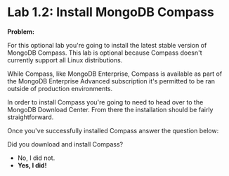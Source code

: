 # Lab 1.2: Install MongoDB Compass

**Problem:**

For this optional lab you're going to install the latest stable version of MongoDB Compass. This lab is optional because Compass doesn't currently support all Linux distributions.

While Compass, like MongoDB Enterprise, Compass is available as part of the MongoDB Enterprise Advanced subscription it's permitted to be ran outside of production environments.

In order to install Compass you're going to need to head over to the MongoDB Download Center. From there the installation should be fairly straightforward.

Once you've successfully installed Compass answer the question below:

Did you download and install Compass?

- No, I did not.
- **Yes, I did!**